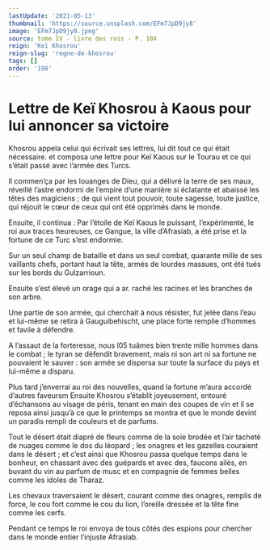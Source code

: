 ```yaml
---
lastUpdate: '2021-05-13'
thumbnail: 'https://source.unsplash.com/EFm7JpD9jy8'
image: 'EFm7JpD9jy8.jpeg'
source: tome IV - livre des rois - P. 104
reign: 'Keï Khosrou'
reign-slug: 'regne-de-khosrou'
tags: []
order: '198'
---
```


# Lettre de Keï Khosrou à Kaous pour lui annoncer sa victoire

Khosrou appela celui qui écrivait ses lettres, lui dit tout ce qui était nécessaire. et composa une lettre pour Keï Kaous sur le Tourau et ce qui s’était passé avec l’armée des Turcs.

Il commen’ça par les louanges de Dieu, qui a délivré la terre de ses maux, réveillé l’astre endormi de l’empire d’une manière si éclatante et abaissé les têtes des magiciens ; de qui vient tout pouvoir, toute sagesse, toute justice, qui réjouit le cœur de ceux qui ont été opprimés dans le monde.

Ensuite, il continua : Par l’étoile de Keï Kaous le puissant, l’expérimenté, le roi aux traces heureuses, ce Gangue, la ville d’Afrasiab, a été prise et la fortune de ce Turc s’est endormie.

Sur un seul champ de bataille et dans un seul combat, quarante mille de ses vaillants chefs, portant haut la tête, armés de lourdes massues, ont été tués sur les bords du Gulzarrioun.

Ensuite s’est élevé un orage qui a ar. raché les racines et les branches de son arbre.

Une partie de son armée, qui cherchait à nous résister, fut jelée dans l’eau et lui-même se retira à Gauguibehischt, une place forte remplie d’hommes et favile à défendre.

A l’assaut de la forteresse, nous l05 tuâmes bien trente mille hommes dans le combat ; le tyran se défendit bravement, mais ni son art ni sa fortune ne pouvaient le sauver : son armée se dispersa sur toute la surface du pays et lui-même a disparu.

Plus tard j’enverrai au roi des nouvelles, quand la fortune m’aura accordé d’autres faveursm Ensuite Khosrou s’établit joyeusement, entouré d’échansons au visage de péris, tenant en main des coupes de vin et il se reposa ainsi jusqu’à ce que le printemps se montra et que le monde devint un paradis rempli de couleurs et de parfums.

Tout le désert était diapré de fleurs comme de la soie brodée et l’air tacheté de nuages comme le dos du léopard ; les onagres et les gazelles couraient dans le désert ; et c’est ainsi que Khosrou passa quelque temps dans le bonheur, en chassant avec des guépards et avec des, faucons ailés, en buvant du vin au parfum de musc et en compagnie de femmes belles comme les idoles de Tharaz.

Les chevaux traversaient le désert, courant comme des onagres, remplis de force, le cou fort comme le cou du lion, l’oreille dressée et la tête fine comme les cerfs.

Pendant ce temps le roi envoya de tous côtés des espions pour chercher dans le monde entier l’injuste Afrasiab.
